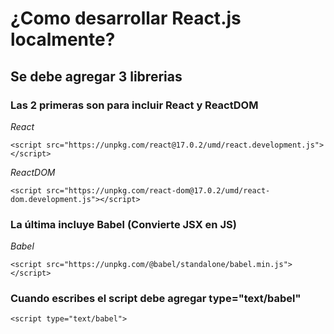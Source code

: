 ¿Como desarrollar **React.js** localmente?
===

## Se debe agregar 3 librerias

### Las 2 primeras son para incluir React y ReactDOM


*React*

    <script src="https://unpkg.com/react@17.0.2/umd/react.development.js"></script>

*ReactDOM*

    <script src="https://unpkg.com/react-dom@17.0.2/umd/react-dom.development.js"></script>

### La última incluye Babel (Convierte JSX en JS)

*Babel*

    <script src="https://unpkg.com/@babel/standalone/babel.min.js"></script>

### Cuando escribes el script debe agregar type="text/babel"

    <script type="text/babel">



